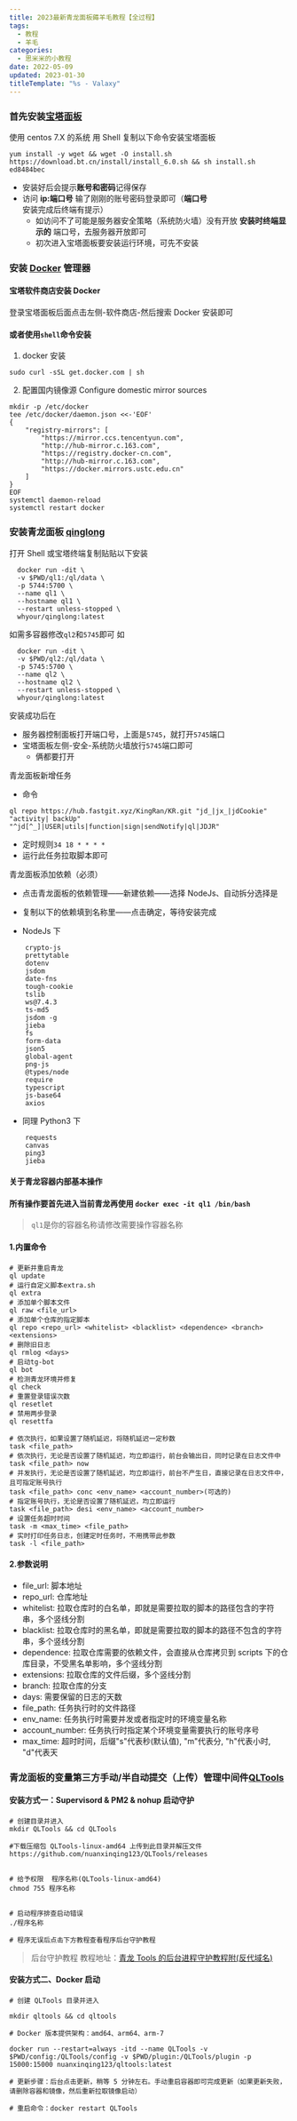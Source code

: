 ```yaml
---
title: 2023最新青龙面板薅羊毛教程【全过程】
tags:
  - 教程
  - 羊毛
categories:
  - 思米米的小教程
date: 2022-05-09
updated: 2023-01-30
titleTemplate: "%s - Valaxy"
---
```


### 首先安装[宝塔面板](https://www.bt.cn/new/index.html)

使用 centos 7.X 的系统 用 Shell 复制以下命令安装宝塔面板

```shell
yum install -y wget && wget -O install.sh https://download.bt.cn/install/install_6.0.sh && sh install.sh ed8484bec
```

- 安装好后会提示**账号和密码**记得保存
- 访问 **ip:端口号** 输了刚刚的账号密码登录即可（**端口号**安装完成后终端有提示）
  - 如访问不了可能是服务器安全策略（系统防火墙）没有开放 **安装时终端显示的** 端口号，去服务器开放即可
  - 初次进入宝塔面板要安装运行环境，可先不安装
  <!-- more -->

### 安装 [Docker](https://www.docker.com/) 管理器

#### 宝塔软件商店安装 Docker

登录宝塔面板后面点击左侧-软件商店-然后搜索 Docker 安装即可

#### 或者使用`shell`命令安装

1. docker 安装

```shell
sudo curl -sSL get.docker.com | sh
```

2. 配置国内镜像源 Configure domestic mirror sources

```shell
mkdir -p /etc/docker
tee /etc/docker/daemon.json <<-'EOF'
{
    "registry-mirrors": [
        "https://mirror.ccs.tencentyun.com",
        "http://hub-mirror.c.163.com",
        "https://registry.docker-cn.com",
        "http://hub-mirror.c.163.com",
        "https://docker.mirrors.ustc.edu.cn"
    ]
}
EOF
systemctl daemon-reload
systemctl restart docker
```

### 安装青龙面板 [qinglong](https://github.com/whyour/qinglong)

打开 Shell 或宝塔终端复制贴贴以下安装

```shell
  docker run -dit \
  -v $PWD/ql1:/ql/data \
  -p 5744:5700 \
  --name ql1 \
  --hostname ql1 \
  --restart unless-stopped \
  whyour/qinglong:latest
```

如需多容器修改`ql2`和`5745`即可 如

```shell
  docker run -dit \
  -v $PWD/ql2:/ql/data \
  -p 5745:5700 \
  --name ql2 \
  --hostname ql2 \
  --restart unless-stopped \
  whyour/qinglong:latest

```

安装成功后在

- 服务器控制面板打开端口号，上面是`5745`，就打开`5745`端口
- 宝塔面板左侧-安全-系统防火墙放行`5745`端口即可
  - 俩都要打开

青龙面板新增任务

- 命令

```shell
ql repo https://hub.fastgit.xyz/KingRan/KR.git "jd_|jx_|jdCookie" "activity| backUp" "^jd[^_]|USER|utils|function|sign|sendNotify|ql|JDJR"
```

- 定时规则`34 18 * * * *`
- 运行此任务拉取脚本即可

青龙面板添加依赖（必须）

- 点击青龙面板的依赖管理——新建依赖——选择 NodeJs、自动拆分选择是
- 复制以下的依赖填到名称里——点击确定，等待安装完成

- NodeJs 下

```shell
    crypto-js
    prettytable
    dotenv
    jsdom
    date-fns
    tough-cookie
    tslib
    ws@7.4.3
    ts-md5
    jsdom -g
    jieba
    fs
    form-data
    json5
    global-agent
    png-js
    @types/node
    require
    typescript
    js-base64
    axios
```

- 同理 Python3 下

```shell
    requests
    canvas
    ping3
    jieba
```

#### 关于青龙容器内部基本操作

#### 所有操作要首先进入当前青龙再使用 `docker exec -it ql1 /bin/bash`

> `ql1`是你的容器名称请修改需要操作容器名称

#### 1.内置命令

```shell
# 更新并重启青龙
ql update
# 运行自定义脚本extra.sh
ql extra
# 添加单个脚本文件
ql raw <file_url>
# 添加单个仓库的指定脚本
ql repo <repo_url> <whitelist> <blacklist> <dependence> <branch> <extensions>
# 删除旧日志
ql rmlog <days>
# 启动tg-bot
ql bot
# 检测青龙环境并修复
ql check
# 重置登录错误次数
ql resetlet
# 禁用两步登录
ql resettfa

# 依次执行，如果设置了随机延迟，将随机延迟一定秒数
task <file_path>
# 依次执行，无论是否设置了随机延迟，均立即运行，前台会输出日，同时记录在日志文件中
task <file_path> now
# 并发执行，无论是否设置了随机延迟，均立即运行，前台不产生日，直接记录在日志文件中，且可指定账号执行
task <file_path> conc <env_name> <account_number>(可选的)
# 指定账号执行，无论是否设置了随机延迟，均立即运行
task <file_path> desi <env_name> <account_number>
# 设置任务超时时间
task -m <max_time> <file_path>
# 实时打印任务日志，创建定时任务时，不用携带此参数
task -l <file_path>
```

#### 2.参数说明

- file_url: 脚本地址
- repo_url: 仓库地址
- whitelist: 拉取仓库时的白名单，即就是需要拉取的脚本的路径包含的字符串，多个竖线分割
- blacklist: 拉取仓库时的黑名单，即就是需要拉取的脚本的路径不包含的字符串，多个竖线分割
- dependence: 拉取仓库需要的依赖文件，会直接从仓库拷贝到 scripts 下的仓库目录，不受黑名单影响，多个竖线分割
- extensions: 拉取仓库的文件后缀，多个竖线分割
- branch: 拉取仓库的分支
- days: 需要保留的日志的天数
- file_path: 任务执行时的文件路径
- env_name: 任务执行时需要并发或者指定时的环境变量名称
- account_number: 任务执行时指定某个环境变量需要执行的账号序号
- max_time: 超时时间，后缀"s"代表秒(默认值), "m"代表分, "h"代表小时, "d"代表天

### 青龙面板的变量第三方手动/半自动提交（上传）管理中间件[QLTools](https://github.com/nuanxinqing123/QLTools)

#### 安装方式一：Supervisord & PM2 & nohup 启动守护

```shell
# 创建目录并进入
mkdir QLTools && cd QLTools

#下载压缩包 QLTools-linux-amd64 上传到此目录并解压文件
https://github.com/nuanxinqing123/QLTools/releases


# 给予权限  程序名称(QLTools-linux-amd64)
chmod 755 程序名称


# 启动程序排查启动错误
./程序名称

# 程序无误后点击下方教程查看程序后台守护教程
```

> 后台守护教程
> 教程地址：[青龙 Tools 的后台进程守护教程附(反代域名)](https://6b7.org/460.html)

#### 安装方式二、Docker 启动
```shell
# 创建 QLTools 目录并进入

mkdir qltools && cd qltools

# Docker 版本提供架构：amd64、arm64、arm-7

docker run --restart=always -itd --name QLTools -v $PWD/config:/QLTools/config -v $PWD/plugin:/QLTools/plugin -p 15000:15000 nuanxinqing123/qltools:latest

# 更新步骤：后台点击更新，稍等 5 分钟左右。手动重启容器即可完成更新（如果更新失败，请删除容器和镜像，然后重新拉取镜像启动）

# 重启命令：docker restart QLTools
```